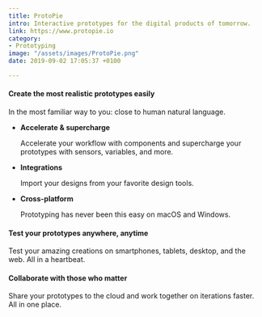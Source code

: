 ```yaml
---
title: ProtoPie
intro: Interactive prototypes for the digital products of tomorrow.
link: https://www.protopie.io
category:
- Prototyping
image: "/assets/images/ProtoPie.png"
date: 2019-09-02 17:05:37 +0100

---
```

#### **Create the most realistic prototypes easily**

In the most familiar way to you: close to human natural language.

* **Accelerate & supercharge**

  Accelerate your workflow with components and supercharge your prototypes with sensors, variables, and more.
* **Integrations**

  Import your designs from your favorite design tools.
* **Cross-platform**

  Prototyping has never been this easy on macOS and Windows.

#### Test your prototypes anywhere, anytime

Test your amazing creations on smartphones, tablets, desktop, and the web.  All in a heartbeat.

#### Collaborate with those who matter

Share your prototypes to the cloud and work together on iterations faster. All in one place.